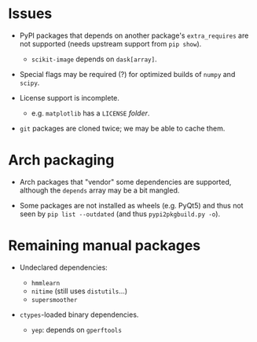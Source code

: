Issues
======

- PyPI packages that depends on another package's `extra_requires` are not
  supported (needs upstream support from `pip show`).
    - `scikit-image` depends on `dask[array]`.

- Special flags may be required (?) for optimized builds of `numpy` and `scipy`.

- License support is incomplete.
    - e.g. `matplotlib` has a `LICENSE` *folder*.

- `git` packages are cloned twice; we may be able to cache them.

Arch packaging
==============

- Arch packages that "vendor" some dependencies are supported, although the
  `depends` array may be a bit mangled.

- Some packages are not installed as wheels (e.g. PyQt5) and thus not seen by
  `pip list --outdated` (and thus `pypi2pkgbuild.py -o`).

Remaining manual packages
=========================

- Undeclared dependencies:
    - `hmmlearn`
    - `nitime` (still uses `distutils`...)
    - `supersmoother`

- `ctypes`-loaded binary dependencies.
    - `yep`: depends on `gperftools`
